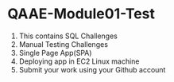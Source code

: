 # QAAE-Module01-Test

1. This contains SQL Challenges
2. Manual Testing Challenges
3. Single Page App(SPA)
4. Deploying app in EC2 Linux machine
5. Submit your work using your Github account
